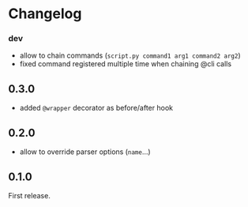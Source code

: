 # Changelog

### dev

- allow to chain commands (`script.py command1 arg1 command2 arg2`)
- fixed command registered multiple time when chaining @cli calls

## 0.3.0

- added `@wrapper` decorator as before/after hook

## 0.2.0

- allow to override parser options (`name`…)

## 0.1.0

First release.
